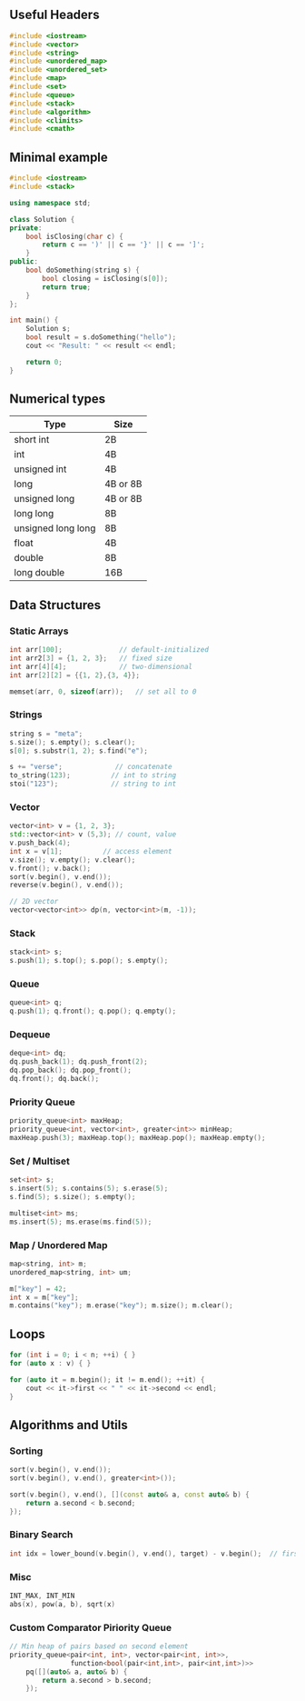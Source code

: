 
## Useful Headers
```cpp
#include <iostream>
#include <vector>
#include <string>
#include <unordered_map>
#include <unordered_set>
#include <map>
#include <set>
#include <queue>
#include <stack>
#include <algorithm>
#include <climits>
#include <cmath>
```

## Minimal example
```cpp
#include <iostream>
#include <stack>

using namespace std;

class Solution {
private:
	bool isClosing(char c) {
		return c == ')' || c == '}' || c == ']';
	}
public:
    bool doSomething(string s) {
        bool closing = isClosing(s[0]);
		return true;
    }
};

int main() {
	Solution s;
	bool result = s.doSomething("hello");
	cout << "Result: " << result << endl;

	return 0;
}
```

## Numerical types

| Type               | Size     |
| ------------------ | -------- |
| short int          | 2B       |
| int                | 4B       |
| unsigned int       | 4B       |
| long               | 4B or 8B |
| unsigned long      | 4B or 8B |
| long long          | 8B       |
| unsigned long long | 8B       |
| float              | 4B       |
| double             | 8B       |
| long double        | 16B      |

## Data Structures
### Static Arrays
```cpp
int arr[100];              // default-initialized
int arr2[3] = {1, 2, 3};   // fixed size
int arr[4][4];             // two-dimensional
int arr[2][2] = {{1, 2},{3, 4}};

memset(arr, 0, sizeof(arr));   // set all to 0
```
### Strings
```cpp
string s = "meta";
s.size(); s.empty(); s.clear();
s[0]; s.substr(1, 2); s.find("e");

s += "verse";             // concatenate
to_string(123);          // int to string
stoi("123");             // string to int
```
### Vector
```cpp
vector<int> v = {1, 2, 3};
std::vector<int> v (5,3); // count, value
v.push_back(4);
int x = v[1];          // access element
v.size(); v.empty(); v.clear();
v.front(); v.back();
sort(v.begin(), v.end());
reverse(v.begin(), v.end());

// 2D vector
vector<vector<int>> dp(n, vector<int>(m, -1));
```
### Stack
```cpp
stack<int> s;
s.push(1); s.top(); s.pop(); s.empty();
```
### Queue
```cpp
queue<int> q;
q.push(1); q.front(); q.pop(); q.empty();
```
### Dequeue
```cpp
deque<int> dq;
dq.push_back(1); dq.push_front(2);
dq.pop_back(); dq.pop_front();
dq.front(); dq.back();
```
### Priority Queue
```cpp
priority_queue<int> maxHeap;
priority_queue<int, vector<int>, greater<int>> minHeap;
maxHeap.push(3); maxHeap.top(); maxHeap.pop(); maxHeap.empty();
```
### Set / Multiset
```cpp
set<int> s;
s.insert(5); s.contains(5); s.erase(5);
s.find(5); s.size(); s.empty();

multiset<int> ms;
ms.insert(5); ms.erase(ms.find(5));
```
### Map / Unordered Map
```cpp
map<string, int> m;
unordered_map<string, int> um;

m["key"] = 42;
int x = m["key"];
m.contains("key"); m.erase("key"); m.size(); m.clear();
```

## Loops
```cpp
for (int i = 0; i < n; ++i) { }
for (auto x : v) { }

for (auto it = m.begin(); it != m.end(); ++it) {
    cout << it->first << " " << it->second << endl;
}
```

## Algorithms and Utils

### Sorting
```cpp
sort(v.begin(), v.end());
sort(v.begin(), v.end(), greater<int>());

sort(v.begin(), v.end(), [](const auto& a, const auto& b) {
    return a.second < b.second;
});
```
### Binary Search
```cpp
int idx = lower_bound(v.begin(), v.end(), target) - v.begin();  // first >= target
```
### Misc
```cpp
INT_MAX, INT_MIN
abs(x), pow(a, b), sqrt(x)
```
### Custom Comparator Piriority Queue
```cpp
// Min heap of pairs based on second element
priority_queue<pair<int, int>, vector<pair<int, int>>, 
               function<bool(pair<int,int>, pair<int,int>)>> 
    pq([](auto& a, auto& b) {
        return a.second > b.second;
    });
```
